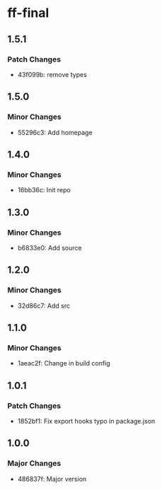 # ff-final

## 1.5.1

### Patch Changes

- 43f099b: remove types

## 1.5.0

### Minor Changes

- 55296c3: Add homepage

## 1.4.0

### Minor Changes

- 16bb36c: Init repo

## 1.3.0

### Minor Changes

- b6833e0: Add source

## 1.2.0

### Minor Changes

- 32d86c7: Add src

## 1.1.0

### Minor Changes

- 1aeac2f: Change in build config

## 1.0.1

### Patch Changes

- 1852bf1: Fix export hooks typo in package.json

## 1.0.0

### Major Changes

- 486837f: Major version
